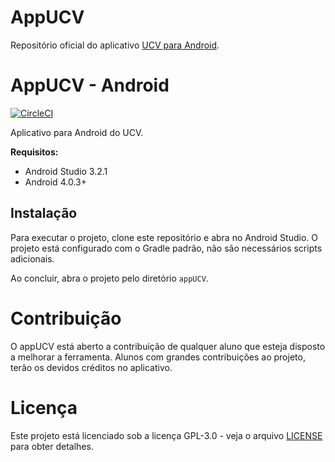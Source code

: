 # AppUCV
Repositório oficial do aplicativo [UCV para Android](https://github.com/Meycon/AppUCV).

# AppUCV - Android

[![CircleCI](https://circleci.com/gh/caronae/caronae-android.svg?style=svg)](https://circleci.com/gh/caronae/caronae-android)

Aplicativo para Android do UCV.

**Requisitos:**

* Android Studio 3.2.1
* Android 4.0.3+

## Instalação

Para executar o projeto, clone este repositório e abra no Android Studio. O projeto está configurado com o Gradle padrão, não são necessários scripts adicionais.

Ao concluir, abra o projeto pelo diretório `appUCV`.

# Contribuição
O appUCV está aberto a contribuição de qualquer aluno que esteja disposto a melhorar a ferramenta. Alunos com grandes contribuições ao projeto, terão os devidos créditos no aplicativo.

# Licença
Este projeto está licenciado sob a licença GPL-3.0 - veja o arquivo [LICENSE](https://github.com/Meycon/AppUCV/blob/master/LICENSE) para obter detalhes.

